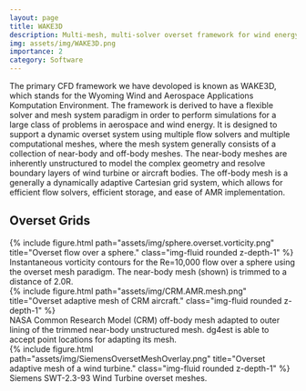 ```yaml
---
layout: page
title: WAKE3D
description: Multi-mesh, multi-solver overset framework for wind energy and aerospace applications.
img: assets/img/WAKE3D.png
importance: 2
category: Software
---
```


The primary CFD framework we have devoloped is known as WAKE3D, which stands for the Wyoming Wind and Aerospace Applications Komputation Environment.
The framework is derived to have a flexible solver and mesh system paradigm in order to perform simulations for a large class of problems in aerospace and wind energy.
It is designed to support a dynamic overset system using multiple flow solvers and multiple computational meshes, 
where the mesh system generally consists of a collection of near-body and off-body meshes. 
The near-body meshes are inherently unstructured to model the complex geometry and resolve boundary layers of wind turbine or aircraft bodies. 
The off-body mesh is a generally a dynamically adaptive Cartesian grid system, which allows for efficient flow solvers, efficient storage, and ease of AMR implementation. 

<h2>Overset Grids</h2>


<div class="row">
    <div class="col-sm mt-3 mt-md-0">
        {% include figure.html path="assets/img/sphere.overset.vorticity.png" title="Overset flow over a sphere." class="img-fluid rounded z-depth-1" %}
    </div>
</div>
<div class="caption">
    Instantaneous vorticity contours for the Re=10,000 flow over a sphere using the overset mesh paradigm. The near-body mesh (shown) is trimmed to a distance of 2.0R.
</div>

<div class="row">
    <div class="col-sm mt-3 mt-md-0">
        {% include figure.html path="assets/img/CRM.AMR.mesh.png" title="Overset adaptive mesh of CRM aircraft." class="img-fluid rounded z-depth-1" %}
    </div>
</div>
<div class="caption">
    NASA Common Research Model (CRM) off-body mesh adapted to outer lining of the trimmed near-body unstructured mesh. dg4est is able to accept point locations for adapting its mesh.
</div>

<div class="row">
    <div class="col-sm mt-3 mt-md-0">
        {% include figure.html path="assets/img/SiemensOversetMeshOverlay.png" title="Overset adaptive mesh of a wind turbine." class="img-fluid rounded z-depth-1" %}
    </div>
</div>
<div class="caption">
    Siemens SWT-2.3-93 Wind Turbine overset meshes.
</div>
